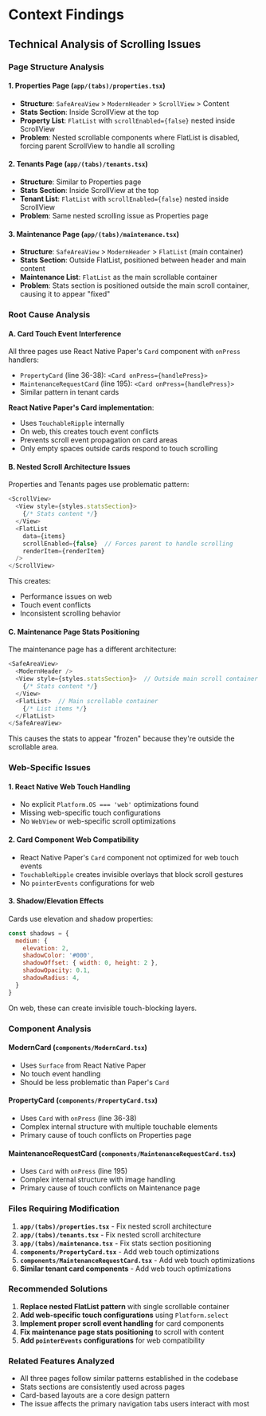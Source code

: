 # Context Findings

## Technical Analysis of Scrolling Issues

### Page Structure Analysis

#### 1. **Properties Page (`app/(tabs)/properties.tsx`)**
- **Structure**: `SafeAreaView` > `ModernHeader` > `ScrollView` > Content
- **Stats Section**: Inside ScrollView at the top
- **Property List**: `FlatList` with `scrollEnabled={false}` nested inside ScrollView
- **Problem**: Nested scrollable components where FlatList is disabled, forcing parent ScrollView to handle all scrolling

#### 2. **Tenants Page (`app/(tabs)/tenants.tsx`)**
- **Structure**: Similar to Properties page
- **Stats Section**: Inside ScrollView at the top
- **Tenant List**: `FlatList` with `scrollEnabled={false}` nested inside ScrollView
- **Problem**: Same nested scrolling issue as Properties page

#### 3. **Maintenance Page (`app/(tabs)/maintenance.tsx`)**
- **Structure**: `SafeAreaView` > `ModernHeader` > `FlatList` (main container)
- **Stats Section**: Outside FlatList, positioned between header and main content
- **Maintenance List**: `FlatList` as the main scrollable container
- **Problem**: Stats section is positioned outside the main scroll container, causing it to appear "fixed"

### Root Cause Analysis

#### A. **Card Touch Event Interference**
All three pages use React Native Paper's `Card` component with `onPress` handlers:
- `PropertyCard` (line 36-38): `<Card onPress={handlePress}>`
- `MaintenanceRequestCard` (line 195): `<Card onPress={handlePress}>`
- Similar pattern in tenant cards

**React Native Paper's Card implementation**:
- Uses `TouchableRipple` internally
- On web, this creates touch event conflicts
- Prevents scroll event propagation on card areas
- Only empty spaces outside cards respond to touch scrolling

#### B. **Nested Scroll Architecture Issues**
Properties and Tenants pages use problematic pattern:
```javascript
<ScrollView>
  <View style={styles.statsSection}>
    {/* Stats content */}
  </View>
  <FlatList
    data={items}
    scrollEnabled={false}  // Forces parent to handle scrolling
    renderItem={renderItem}
  />
</ScrollView>
```

This creates:
- Performance issues on web
- Touch event conflicts
- Inconsistent scrolling behavior

#### C. **Maintenance Page Stats Positioning**
The maintenance page has a different architecture:
```javascript
<SafeAreaView>
  <ModernHeader />
  <View style={styles.statsSection}>  // Outside main scroll container
    {/* Stats content */}
  </View>
  <FlatList>  // Main scrollable container
    {/* List items */}
  </FlatList>
</SafeAreaView>
```

This causes the stats to appear "frozen" because they're outside the scrollable area.

### Web-Specific Issues

#### 1. **React Native Web Touch Handling**
- No explicit `Platform.OS === 'web'` optimizations found
- Missing web-specific touch configurations
- No `WebView` or web-specific scroll optimizations

#### 2. **Card Component Web Compatibility**
- React Native Paper's `Card` component not optimized for web touch events
- `TouchableRipple` creates invisible overlays that block scroll gestures
- No `pointerEvents` configurations for web

#### 3. **Shadow/Elevation Effects**
Cards use elevation and shadow properties:
```javascript
const shadows = {
  medium: {
    elevation: 2,
    shadowColor: '#000',
    shadowOffset: { width: 0, height: 2 },
    shadowOpacity: 0.1,
    shadowRadius: 4,
  }
}
```

On web, these can create invisible touch-blocking layers.

### Component Analysis

#### ModernCard (`components/ModernCard.tsx`)
- Uses `Surface` from React Native Paper
- No touch event handling
- Should be less problematic than Paper's `Card`

#### PropertyCard (`components/PropertyCard.tsx`)
- Uses `Card` with `onPress` (line 36-38)
- Complex internal structure with multiple touchable elements
- Primary cause of touch conflicts on Properties page

#### MaintenanceRequestCard (`components/MaintenanceRequestCard.tsx`)
- Uses `Card` with `onPress` (line 195)
- Complex internal structure with image handling
- Primary cause of touch conflicts on Maintenance page

### Files Requiring Modification

1. **`app/(tabs)/properties.tsx`** - Fix nested scroll architecture
2. **`app/(tabs)/tenants.tsx`** - Fix nested scroll architecture  
3. **`app/(tabs)/maintenance.tsx`** - Fix stats section positioning
4. **`components/PropertyCard.tsx`** - Add web touch optimizations
5. **`components/MaintenanceRequestCard.tsx`** - Add web touch optimizations
6. **Similar tenant card components** - Add web touch optimizations

### Recommended Solutions

1. **Replace nested FlatList pattern** with single scrollable container
2. **Add web-specific touch configurations** using `Platform.select`
3. **Implement proper scroll event handling** for card components
4. **Fix maintenance page stats positioning** to scroll with content
5. **Add `pointerEvents` configurations** for web compatibility

### Related Features Analyzed

- All three pages follow similar patterns established in the codebase
- Stats sections are consistently used across pages
- Card-based layouts are a core design pattern
- The issue affects the primary navigation tabs users interact with most